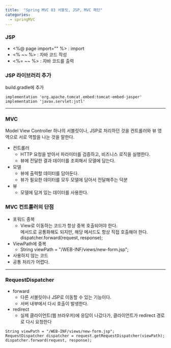 ```yaml
---
title:  "Spring MVC 03 서블릿, JSP, MVC 패턴"
categories:
  - springMVC
---
```


### JSP
* <%@ page import="" %> : import
* <% ~~ %> : 자바 코드 작성
* <%= ~~ %> : 자바 코드를 출력
  

### JSP 라이브러리 추가
build.gradle에 추가
```
implementation 'org.apache.tomcat.embed:tomcat-embed-jasper'
implementation 'javax.servlet:jstl'
```



---

### MVC
Model View Controller
하나의 서블릿이나, JSP로 처리하던 것을 컨트롤러와 뷰 영역으로 서로 역할을 나눈 것을 말한다.

* 컨트롤러
  * HTTP 요청을 받아서 파라미터를 검증하고, 비즈니스 로직을 실행한다.
  * 뷰에 전달한 결과 데이터를 조회해서 모델에 담는다. 
* 모델
  * 뷰에 출력할 데이터를 담아둔다.
  * 뷰가 필요한 데이터를 모두 모델에 담아서 전달해주는 덕분
* 뷰
  * 모델에 담겨 있는 데이터를 사용한다.


### MVC 컨트롤러의 단점
* 포워드 중복
    * View로 이동하는 코드가 항상 중복 호출되어야 한다.   
      메서드로 공통화해도 되지만, 해당 메서드도 항상 직접 호출해야 한다.  
      dispatcher.forward(request, response);
* ViewPath에 중복
    * String viewPath = "/WEB-INF/views/new-form.jsp";
* 사용하지 않는 코드
* 공통 처리가 어렵다.



---

### RequestDispatcher
* forward
  * 다른 서블릿이나 JSP로 이동할 수 있는 기능이다. 
  * 서버 내부에서 다시 호출이 발생한다.
* redirect
  * 실제 클라이언트(웹 브라우저)에 응답이 나갔다가, 클라이언트가 redirect 경로로 다시
요청한다
```
String viewPath = "/WEB-INF/views/new-form.jsp";
RequestDispatcher dispatcher = request.getRequestDispatcher(viewPath);
dispatcher.forward(request, response);
```
